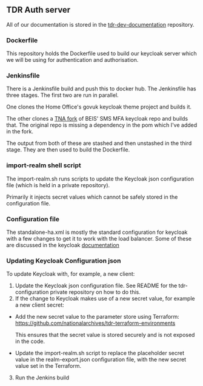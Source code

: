 ## TDR Auth server

All of our documentation is stored in the [tdr-dev-documentation](https://github.com/nationalarchives/tdr-dev-documentation) repository.

### Dockerfile
This repository holds the Dockerfile used to build our keycloak server which we will be using for authentication and authorisation. 

### Jenkinsfile
There is a Jenkinsfile build and push this to docker hub. The Jenkinsfile has three stages.
The first two are run in parallel. 

One clones the Home Office's govuk keycloak theme project and builds it.

The other clones a [TNA fork](https://github.com/nationalarchives/keycloak-sms-authenticator-sns) of BEIS' SMS MFA keycloak repo and builds that. The original repo is missing a dependency in the pom which I've added in the fork. 

The output from both of these are stashed and then unstashed in the third stage. They are then used to build the Dockerfile.

### import-realm shell script

The import-realm.sh runs scripts to update the Keycloak json configuration file (which is held in a private repository).

Primarily it injects secret values which cannot be safely stored in the configuration file.

### Configuration file
The standalone-ha.xml is mostly the standard configuration for keycloak with a few changes to get it to work with the load balancer. Some of these are discussed in the keycloak [documentation](https://www.keycloak.org/docs/latest/server_installation/#_setting-up-a-load-balancer-or-proxy)

### Updating Keycloak Configuration json

To update Keycloak with, for example, a new client:
1. Update the Keycloak json configuration file. See README for the tdr-configuration private repository on how to do this.
2. If the change to Keycloak makes use of a new secret value, for example a new client secret:
  * Add the new secret value to the parameter store using Terraform: https://github.com/nationalarchives/tdr-terraform-environments
    
    This ensures that the secret value is stored securely and is not exposed in the code.
  
  * Update the import-realm.sh script to replace the placeholder secret value in the realm-export.json configuration file, with the new secret value set in the Terraform.
3. Run the Jenkins build
   


